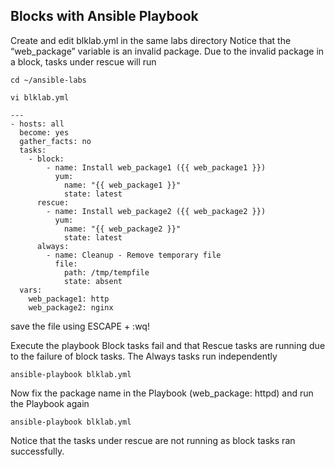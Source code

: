 ## Blocks with Ansible Playbook
Create and edit blklab.yml in the same labs directory Notice that the “web_package” variable is an invalid package. Due to the invalid package in a block, tasks under rescue will run
```
cd ~/ansible-labs
```
```
vi blklab.yml
```
```
---
- hosts: all
  become: yes
  gather_facts: no
  tasks:
    - block:
        - name: Install web_package1 ({{ web_package1 }})
          yum:
            name: "{{ web_package1 }}"
            state: latest
      rescue:
        - name: Install web_package2 ({{ web_package2 }})
          yum:
            name: "{{ web_package2 }}"
            state: latest
      always:
        - name: Cleanup - Remove temporary file
          file:
            path: /tmp/tempfile
            state: absent
  vars:
    web_package1: http
    web_package2: nginx
```
save the file using ESCAPE + :wq!

Execute the playbook Block tasks fail and that Rescue tasks are running due to the failure of block tasks. The Always tasks run independently
```
ansible-playbook blklab.yml
```
Now fix the package name in the Playbook (web_package: httpd) and run the Playbook again
```
ansible-playbook blklab.yml
```
Notice that the tasks under rescue are not running as block tasks ran successfully.
